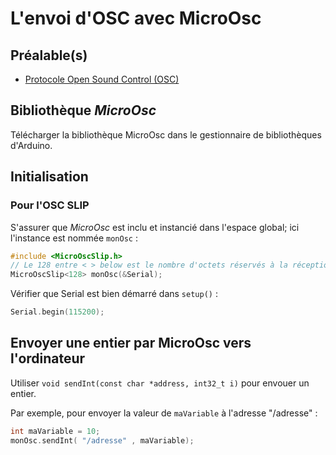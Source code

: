 # L'envoi d'OSC avec MicroOsc

## Préalable(s)

- [Protocole Open Sound Control (OSC)](/osc/README.md)

## Bibliothèque *MicroOsc*

Télécharger la bibliothèque MicroOsc dans le gestionnaire de bibliothèques d'Arduino.

## Initialisation

### Pour l'OSC SLIP

S'assurer que *MicroOsc* est inclu et instancié dans l'espace global; ici l'instance est nommée `monOsc` :
```cpp
#include <MicroOscSlip.h>
// Le 128 entre < > below est le nombre d'octets réservés à la réception de messages.
MicroOscSlip<128> monOsc(&Serial);
```

Vérifier que Serial est bien démarré dans `setup()` :
```cpp
Serial.begin(115200);
```

## Envoyer une entier par MicroOsc vers l'ordinateur

Utiliser `void sendInt(const char *address, int32_t i)` pour envouer un entier. 

Par exemple, pour envoyer la valeur de `maVariable` à l'adresse "/adresse" :
```cpp
int maVariable = 10;
monOsc.sendInt( "/adresse" , maVariable);
```
